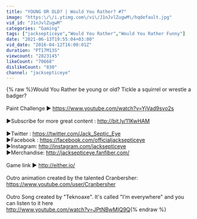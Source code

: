 ```yaml
---
title: "YOUNG OR OLD? | Would You Rather? #7"
image: "https:\/\/i.ytimg.com\/vi\/J1nJvlZugwM\/hqdefault.jpg"
vid_id: "J1nJvlZugwM"
categories: "Gaming"
tags: ["jacksepticeye","Would You Rather","Would You Rather Funny"]
date: "2021-06-13T19:55:04+03:00"
vid_date: "2016-04-12T16:00:01Z"
duration: "PT17M13S"
viewcount: "2823145"
likeCount: "70668"
dislikeCount: "830"
channel: "jacksepticeye"
---
```

{% raw %}Would You Rather be young or old? Tickle a squirrel or wrestle a badger?<br /><br />Paint Challenge  ► <a rel="nofollow" target="blank" href="https://www.youtube.com/watch?v=YjVad9svo2s">https://www.youtube.com/watch?v=YjVad9svo2s</a><br /><br />►Subscribe for more great content : <a rel="nofollow" target="blank" href="http://bit.ly/11KwHAM">http://bit.ly/11KwHAM</a> <br /><br />►Twitter : <a rel="nofollow" target="blank" href="https://twitter.com/Jack_Septic_Eye">https://twitter.com/Jack_Septic_Eye</a><br />►Facebook : <a rel="nofollow" target="blank" href="https://facebook.com/officialjacksepticeye">https://facebook.com/officialjacksepticeye</a><br />►Instagram: <a rel="nofollow" target="blank" href="http://instagram.com/jacksepticeye">http://instagram.com/jacksepticeye</a><br />►Merchandise: <a rel="nofollow" target="blank" href="http://jacksepticeye.fanfiber.com/">http://jacksepticeye.fanfiber.com/</a><br /><br />Game link ► <a rel="nofollow" target="blank" href="http://either.io/">http://either.io/</a><br /><br />Outro animation created by the talented Cranbersher:<br /><a rel="nofollow" target="blank" href="https://www.youtube.com/user/Cranbersher">https://www.youtube.com/user/Cranbersher</a><br /><br />Outro Song created by &quot;Teknoaxe&quot;. It's called &quot;I'm everywhere&quot; and you can listen to it here<br /><a rel="nofollow" target="blank" href="http://www.youtube.com/watch?v=JPtNBwMIQ9Q">http://www.youtube.com/watch?v=JPtNBwMIQ9Q</a>{% endraw %}
